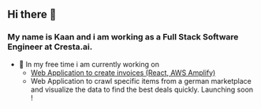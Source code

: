 ## Hi there 👋

### My name is Kaan and i am working as a Full Stack Software Engineer at Cresta.ai.

- 🔭 In my free time i am currently working on 
  -  [Web Application to create invoices (React, AWS Amplify)](https://github.com/kaaancan/ab-invoice-react) 
  -  Web Application to crawl specific items from a german marketplace and visualize the data to find the best deals quickly. 
      Launching soon !

<!--
**kaaancan/kaaancan** is a ✨ _special_ ✨ repository because its `README.md` (this file) appears on your GitHub profile.

Here are some ideas to get you started:

- 🔭 I’m currently working on ...
- 🌱 I’m currently learning ...
- 👯 I’m looking to collaborate on ...
- 🤔 I’m looking for help with ...
- 💬 Ask me about ...
- 📫 How to reach me: ...
- 😄 Pronouns: ...
- ⚡ Fun fact: ...
-->
